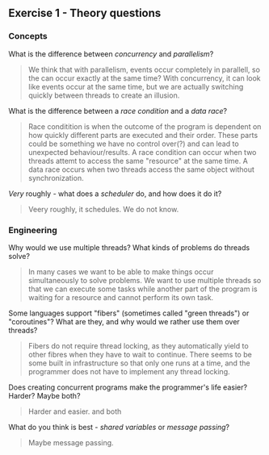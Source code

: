 Exercise 1 - Theory questions
-----------------------------

### Concepts

What is the difference between *concurrency* and *parallelism*?
> We think that with parallelism, events occur completely in parallell, so the can occur exactly at the same time? With concurrency, it can look like events occur at the same time, but we are actually switching quickly between threads to create an illusion.  

What is the difference between a *race condition* and a *data race*? 
> Race conditition is when the outcome of the program is dependent on how quickly different parts are executed and their order. These parts could be something we have no control over(?) and can lead to unexpected behaviour/results. A race condition can occur when two threads attemt to access the same "resource" at the same time. A data race occurs when two threads access the same object without synchronization. 
 
*Very* roughly - what does a *scheduler* do, and how does it do it?
> Veery roughly, it schedules. We do not know. 


### Engineering

Why would we use multiple threads? What kinds of problems do threads solve?
> In many cases we want to be able to make things occur simultaneously to solve problems. We want to use multiple threads so that we can execute some tasks while another part of the program is waiting for a resource and cannot perform its own task.  

Some languages support "fibers" (sometimes called "green threads") or "coroutines"? What are they, and why would we rather use them over threads?
> Fibers do not require thread locking, as they automatically yield to other fibres when they have to wait to continue. There seems to be some built in infrastructure so that only one runs at a time, and the programmer does not have to implement any thread locking. 

Does creating concurrent programs make the programmer's life easier? Harder? Maybe both?
> Harder and easier. and both

What do you think is best - *shared variables* or *message passing*?
> Maybe message passing. 


